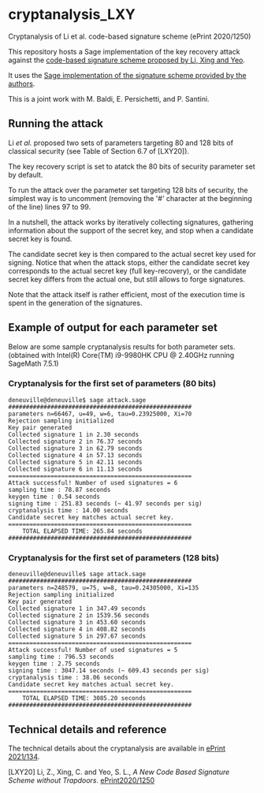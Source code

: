 # cryptanalysis_LXY
Cryptanalysis of Li et al. code-based signature scheme (ePrint 2020/1250)

This repository hosts a Sage implementation of the key recovery attack against the [code-based signature scheme proposed by Li, Xing and Yeo](https://eprint.iacr.org/2020/1250).

It uses the [Sage implementation of the signature scheme provided by the authors](https://github.com/zhli271828/rand_code_sign).

This is a joint work with M. Baldi, E. Persichetti, and P. Santini.

## Running the attack

Li *et al.* proposed two sets of parameters targeting 80 and 128 bits of classical security (see Table of Section 6.7 of [LXY20]).

The key recovery script is set to atatck the 80 bits of security parameter set by default.

To run the attack over the parameter set targeting 128 bits of security, the simplest way is to uncomment (removing the '#' character at the beginning of the line) lines 97 to 99.

In a nutshell, the attack works by iteratively collecting signatures, gathering information about the support of the secret key, and stop when a candidate secret key is found. 

The candidate secret key is then compared to the actual secret key used for signing. Notice that when the attack stops, either the candidate secret key corresponds to the actual secret key (full key-recovery), or the candidate secret key differs from the actual one, but still allows to forge signatures.

Note that the attack itself is rather efficient, most of the execution time is spent in the generation of the signatures.

## Example of output for each parameter set

Below are some sample cryptanalysis results for both parameter sets. (obtained with Intel(R) Core(TM) i9-9980HK CPU @ 2.40GHz running SageMath 7.5.1)

### Cryptanalysis for the first set of parameters (80 bits)
```
deneuville@deneuville$ sage attack.sage
####################################################
parameters n=66467, u=49, w=6, tau=0.23925000, Xi=70
Rejection sampling initialized
Key pair generated
Collected signature 1 in 2.30 seconds
Collected signature 2 in 76.37 seconds
Collected signature 3 in 62.79 seconds
Collected signature 4 in 57.13 seconds
Collected signature 5 in 42.11 seconds
Collected signature 6 in 11.13 seconds
====================================================
Attack successful! Number of used signatures = 6
sampling time : 78.87 seconds
keygen time : 0.54 seconds
signing time : 251.83 seconds (~ 41.97 seconds per sig)
cryptanalysis time : 14.00 seconds
Candidate secret key matches actual secret key.
====================================================
	TOTAL ELAPSED TIME: 265.84 seconds
####################################################
```

### Cryptanalysis for the first set of parameters (128 bits)
```
deneuville@deneuville$ sage attack.sage
####################################################
parameters n=248579, u=75, w=8, tau=0.24305000, Xi=135
Rejection sampling initialized
Key pair generated
Collected signature 1 in 347.49 seconds
Collected signature 2 in 1539.56 seconds
Collected signature 3 in 453.60 seconds
Collected signature 4 in 408.82 seconds
Collected signature 5 in 297.67 seconds
====================================================
Attack successful! Number of used signatures = 5
sampling time : 796.53 seconds
keygen time : 2.75 seconds
signing time : 3047.14 seconds (~ 609.43 seconds per sig)
cryptanalysis time : 38.06 seconds
Candidate secret key matches actual secret key.
====================================================
	TOTAL ELAPSED TIME: 3085.20 seconds
####################################################
```

## Technical details and reference

The technical details about the cryptanalysis are available in [ePrint 2021/134](https://eprint.iacr.org/2021/134). 

[LXY20] Li, Z., Xing, C. and Yeo, S. L., *A New Code Based Signature Scheme without Trapdoors*. [ePrint2020/1250](https://eprint.iacr.org/2020/1250)


